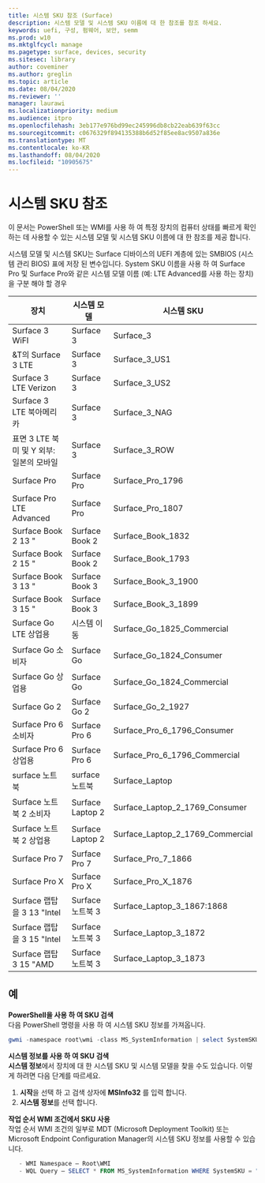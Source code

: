 ```yaml
---
title: 시스템 SKU 참조 (Surface)
description: 시스템 모델 및 시스템 SKU 이름에 대 한 참조를 참조 하세요.
keywords: uefi, 구성, 펌웨어, 보안, semm
ms.prod: w10
ms.mktglfcycl: manage
ms.pagetype: surface, devices, security
ms.sitesec: library
author: coveminer
ms.author: greglin
ms.topic: article
ms.date: 08/04/2020
ms.reviewer: ''
manager: laurawi
ms.localizationpriority: medium
ms.audience: itpro
ms.openlocfilehash: 3eb177e976bd99ec245996db8cb22eab639f63cc
ms.sourcegitcommit: c0676329f894135388b6d52f85ee8ac9507a836e
ms.translationtype: MT
ms.contentlocale: ko-KR
ms.lasthandoff: 08/04/2020
ms.locfileid: "10905675"
---
```

# 시스템 SKU 참조

이 문서는 PowerShell 또는 WMI를 사용 하 여 특정 장치의 컴퓨터 상태를 빠르게 확인 하는 데 사용할 수 있는 시스템 모델 및 시스템 SKU 이름에 대 한 참조를 제공 합니다.

시스템 모델 및 시스템 SKU는 Surface 디바이스의 UEFI 계층에 있는 SMBIOS (시스템 관리 BIOS) 표에 저장 된 변수입니다. System SKU 이름을 사용 하 여 Surface Pro 및 Surface Pro와 같은 시스템 모델 이름 (예: LTE Advanced를 사용 하는 장치)을 구분 해야 할 경우

| 장치   | 시스템 모델 | 시스템 SKU       |
| ---------- | ----------- | -------------- |
| Surface 3 WiFI                                               | Surface 3        | Surface_3                        |
| &T의 Surface 3 LTE                                           | Surface 3        | Surface_3_US1                    |
| Surface 3 LTE Verizon                                        | Surface 3        | Surface_3_US2                    |
| Surface 3 LTE 북아메리카                                  | Surface 3        | Surface_3_NAG                    |
| 표면 3 LTE 북미 및 Y 외부: 일본의 모바일 | Surface 3        | Surface_3_ROW                    |
| Surface Pro                                                  | Surface Pro      | Surface_Pro_1796                 |
| Surface Pro LTE Advanced                                | Surface Pro      | Surface_Pro_1807                 |
| Surface Book 2 13 "                                        | Surface Book 2   | Surface_Book_1832                |
| Surface Book 2 15 "                                        | Surface Book 2   | Surface_Book_1793                |
| Surface Book 3 13 "                                        | Surface Book 3   | Surface_Book_3_1900                |
| Surface Book 3 15 "                                        | Surface Book 3   | Surface_Book_3_1899
| Surface Go LTE 상업용 | 시스템 이동 | Surface_Go_1825_Commercial |
| Surface Go 소비자                                          | Surface Go       | Surface_Go_1824_Consumer         |
| Surface Go 상업용                                        | Surface Go       | Surface_Go_1824_Commercial       |
| Surface Go 2                                                 | Surface Go 2     | Surface_Go_2_1927                |
| Surface Pro 6 소비자                                       | Surface Pro 6    | Surface_Pro_6_1796_Consumer      |
| Surface Pro 6 상업용                                     | Surface Pro 6    | Surface_Pro_6_1796_Commercial    |
| surface 노트북                                               | surface 노트북   | Surface_Laptop                   |
| Surface 노트북 2 소비자                                    | Surface Laptop 2 | Surface_Laptop_2_1769_Consumer   |
| Surface 노트북 2 상업용                                  | Surface Laptop 2 | Surface_Laptop_2_1769_Commercial |
| Surface Pro 7                 | Surface Pro 7    | Surface_Pro_7_1866         |
| Surface Pro X                 | Surface Pro X    | Surface_Pro_X_1876         |
| Surface 랩탑을 3 13 "Intel | Surface 노트북 3 | Surface_Laptop_3_1867:1868 |
| Surface 랩탑을 3 15 "Intel | Surface 노트북 3 | Surface_Laptop_3_1872      |
| Surface 랩탑 3 15 "AMD   | Surface 노트북 3 | Surface_Laptop_3_1873      | 

## 예 

**PowerShell을 사용 하 여 SKU 검색**  
다음 PowerShell 명령을 사용 하 여 시스템 SKU 정보를 가져옵니다.

 ``` powershell  
gwmi -namespace root\wmi -class MS_SystemInformation | select SystemSKU 
```

**시스템 정보를 사용 하 여 SKU 검색**  
**시스템 정보**에서 장치에 대 한 시스템 SKU 및 시스템 모델을 찾을 수도 있습니다. 이렇게 하려면 다음 단계를 따르세요.

1. **시작**을 선택 하 고 검색 상자에 **MSInfo32** 를 입력 합니다.  
1. **시스템 정보**를 선택 합니다.

**작업 순서 WMI 조건에서 SKU 사용**  
작업 순서 WMI 조건의 일부로 MDT (Microsoft Deployment Toolkit) 또는 Microsoft Endpoint Configuration Manager의 시스템 SKU 정보를 사용할 수 있습니다.

 ``` powershell  
    - WMI Namespace – Root\WMI
    - WQL Query – SELECT * FROM MS_SystemInformation WHERE SystemSKU = "Surface_Pro_1796"
 ``` 
